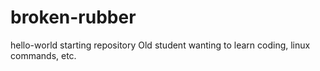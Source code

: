 # broken-rubber
hello-world starting repository
Old student wanting to learn coding, linux commands, etc.

